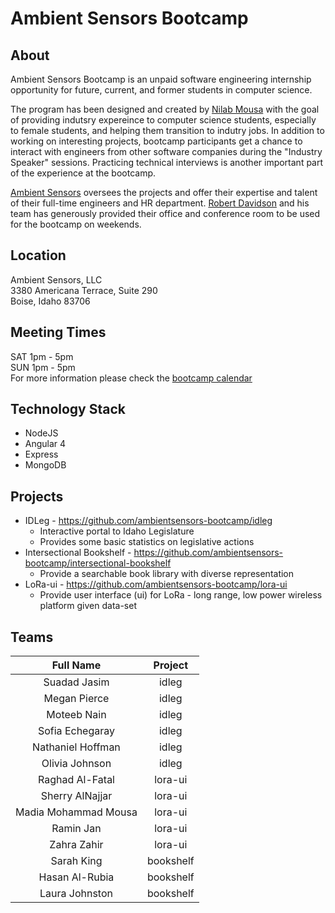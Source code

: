 # Ambient Sensors Bootcamp

## About 
Ambient Sensors Bootcamp is an unpaid software engineering internship opportunity for future, current, and former students in computer science.  

The program has been designed and created by [Nilab Mousa](https://www.linkedin.com/in/nilabmm/) with the goal of providing indutsry expereince to computer science students, especially to female students, and helping them transition to indutry jobs. In addition to working on interesting projects, bootcamp participants get a chance to interact with engineers from other software companies during the "Industry Speaker" sessions. Practicing technical interviews is another important part of the experience at the bootcamp.   
  
[Ambient Sensors](http://www.ambientsensors.com/) oversees the projects and offer their expertise and talent of their full-time engineers and HR department. [Robert Davidson](https://www.linkedin.com/in/robertdavidson/) and his team has generously provided their office and conference room to be used for the bootcamp on weekends.

## Location 
Ambient Sensors, LLC  
3380 Americana Terrace, Suite 290  
Boise, Idaho 83706  

## Meeting Times
SAT 1pm - 5pm   
SUN 1pm - 5pm   
For more information please check the [bootcamp calendar](https://github.com/ambientsensors-bootcamp/resources/blob/master/README.md)  


## Technology Stack
* NodeJS
* Angular 4
* Express
* MongoDB

## Projects
* IDLeg - https://github.com/ambientsensors-bootcamp/idleg  
  * Interactive portal to Idaho Legislature  
  * Provides some basic statistics on legislative actions
* Intersectional Bookshelf - https://github.com/ambientsensors-bootcamp/intersectional-bookshelf 
    * Provide a searchable book library with diverse representation
* LoRa-ui - https://github.com/ambientsensors-bootcamp/lora-ui 
    * Provide user interface (ui) for LoRa - long range, low power wireless platform given data-set
    
## Teams

**Full Name**|**Project**
:-----:|:-----:
Suadad Jasim|idleg
Megan Pierce|idleg
Moteeb Nain|idleg
Sofia Echegaray|idleg
Nathaniel Hoffman|idleg
Olivia Johnson|idleg
Raghad Al-Fatal|lora-ui
Sherry AlNajjar|lora-ui
Madia Mohammad Mousa|lora-ui
Ramin Jan|lora-ui
Zahra Zahir|lora-ui
Sarah King|bookshelf
Hasan Al-Rubia|bookshelf
Laura Johnston| bookshelf

